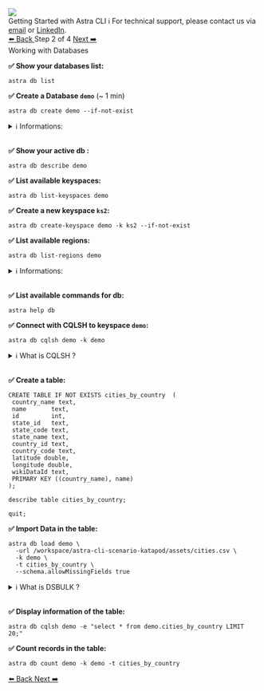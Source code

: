 <!-- TOP -->
<div class="top">
  <img class="scenario-academy-logo" src="https://datastax-academy.github.io/katapod-shared-assets/images/ds-academy-2023.svg" />
  <div class="scenario-title-section">
    <span class="scenario-title">Getting Started with Astra CLI</span>
    <span class="scenario-subtitle">ℹ️ For technical support, please contact us via <a href="mailto:cedrick.lunven@datastax.com">email</a> or <a href="https://dtsx.io/cedrick">LinkedIn</a>.</span>
  </div>
</div>

<!-- NAVIGATION -->
<div id="navigation-top" class="navigation-top">
 <a href='command:katapod.loadPage?[{"step":"step1"}]' 
   class="btn btn-dark navigation-top-left">⬅️ Back
 </a>
<span class="step-count"> Step 2 of 4</span>
 <a href='command:katapod.loadPage?[{"step":"step3"}]' 
    class="btn btn-dark navigation-top-right">Next ➡️
  </a>
</div>

<!-- CONTENT -->

<div class="step-title">Working with Databases</div>

**✅ Show your databases list:**

```
astra db list
```

**✅ Create a Database `demo`** (~ 1 min)

```
astra db create demo --if-not-exist
```

<details><summary>ℹ️ Informations:</summary>
<li>With no options the free tier will be used. Cloud is <span style="color:blue;font-family:courier new">GCP</span> and region <span style="color:blue;font-family:courier new">us-east-1</span>. 
<li>Blocking by default, the prompt will be back when the database turned <span style="color:#008800;font-family:courier new">ACTIVE</span>
<li>You can make the command asynchronous with option <span style="color:blue;font-family:courier new">--async</span>
<li>All options available with <span style="color:blue;font-family:courier new">astra help db create</span>
</details>
&nbsp;

**✅ Show your active db :**

```
astra db describe demo
```

**✅ List available keyspaces:**

```
astra db list-keyspaces demo
```

**✅ Create a new keyspace `ks2`:**

```
astra db create-keyspace demo -k ks2 --if-not-exist
```

**✅ List available regions:**

```
astra db list-regions demo
```

<details><summary>ℹ️ Informations:</summary>
<li>Free tier allows single region DB. Upgrade to _pay-as-you-go_ to access new regions.
<li>When creating region all existing data is replicated
</details>
&nbsp;

**✅ List available commands for db:**

```
astra help db
```

**✅ Connect with CQLSH to keyspace `demo`:**

```
astra db cqlsh demo -k demo
```

<details><summary>ℹ️ What is CQLSH ?</summary>
Cqlsh is a command-line interface for interacting with Apache Cassandra, a NoSQL database. It allows users to execute CQL (Cassandra Query Language) statements and commands to manage and query data stored in Cassandra. Cqlsh provides a convenient way for developers and administrators to interact with Cassandra without the need for a graphical user interface. The CLI download the component and setup the component for you.
</details>
&nbsp;

**✅ Create a table:**

```
CREATE TABLE IF NOT EXISTS cities_by_country  (
 country_name text,
 name       text,
 id         int,
 state_id   text,
 state_code text,
 state_name text,
 country_id text,
 country_code text,
 latitude double,
 longitude double,
 wikiDataId text,
 PRIMARY KEY ((country_name), name)
);

describe table cities_by_country;

quit;
```

**✅ Import Data in the table:**

```
astra db load demo \
  -url /workspace/astra-cli-scenario-katapod/assets/cities.csv \
  -k demo \
  -t cities_by_country \
  --schema.allowMissingFields true
```

<details><summary>ℹ️ What is DSBULK ?</summary>
DSBulk is a tool for bulk-loading and unloading data from Apache Cassandra and DataStax Enterprise databases. It can handle large volumes of data and offers parallelism, concurrency, and fault tolerance for high-performance data processing. DSBulk supports various data sources, including CSV files, JSON files, and Apache Kafka topics, making it a versatile tool for data integration and migration. The CLI download the component and setup the component for you.
</details>
&nbsp;

**✅ Display information of the table:**

```
astra db cqlsh demo -e "select * from demo.cities_by_country LIMIT 20;"
```

**✅ Count records in the table:**

```
astra db count demo -k demo -t cities_by_country
```

<!-- NAVIGATION -->
<div id="navigation-bottom" class="navigation-bottom">
 <a href='command:katapod.loadPage?[{"step":"step1"}]'
   class="btn btn-dark navigation-bottom-left">⬅️ Back
 </a>
 <a href='command:katapod.loadPage?[{"step":"step3"}]'
    class="btn btn-dark navigation-bottom-right">Next ➡️
  </a>
</div>
